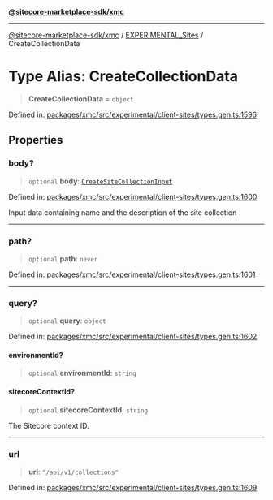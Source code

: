 [**@sitecore-marketplace-sdk/xmc**](../../../../README.md)

***

[@sitecore-marketplace-sdk/xmc](../../../../README.md) / [EXPERIMENTAL\_Sites](../README.md) / CreateCollectionData

# Type Alias: CreateCollectionData

> **CreateCollectionData** = `object`

Defined in: [packages/xmc/src/experimental/client-sites/types.gen.ts:1596](https://github.com/Sitecore/marketplace-sdk/blob/main/packages/xmc/src/experimental/client-sites/types.gen.ts#L1596)

## Properties

### body?

> `optional` **body**: [`CreateSiteCollectionInput`](CreateSiteCollectionInput.md)

Defined in: [packages/xmc/src/experimental/client-sites/types.gen.ts:1600](https://github.com/Sitecore/marketplace-sdk/blob/main/packages/xmc/src/experimental/client-sites/types.gen.ts#L1600)

Input data containing name and the description of the site collection

***

### path?

> `optional` **path**: `never`

Defined in: [packages/xmc/src/experimental/client-sites/types.gen.ts:1601](https://github.com/Sitecore/marketplace-sdk/blob/main/packages/xmc/src/experimental/client-sites/types.gen.ts#L1601)

***

### query?

> `optional` **query**: `object`

Defined in: [packages/xmc/src/experimental/client-sites/types.gen.ts:1602](https://github.com/Sitecore/marketplace-sdk/blob/main/packages/xmc/src/experimental/client-sites/types.gen.ts#L1602)

#### environmentId?

> `optional` **environmentId**: `string`

#### sitecoreContextId?

> `optional` **sitecoreContextId**: `string`

The Sitecore context ID.

***

### url

> **url**: `"/api/v1/collections"`

Defined in: [packages/xmc/src/experimental/client-sites/types.gen.ts:1609](https://github.com/Sitecore/marketplace-sdk/blob/main/packages/xmc/src/experimental/client-sites/types.gen.ts#L1609)
